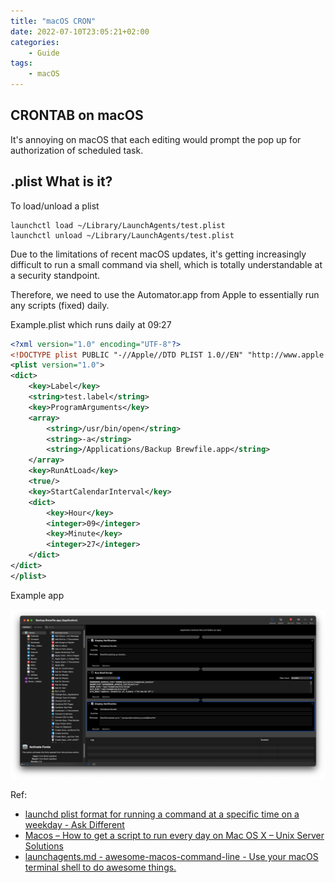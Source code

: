 ```yaml
---
title: "macOS CRON"
date: 2022-07-10T23:05:21+02:00
categories:
    - Guide
tags:
    - macOS
---
```


## CRONTAB on macOS

It's annoying on macOS that each editing would prompt the pop up for authorization of scheduled task.

## .plist What is it?

To load/unload a plist 
```shell
launchctl load ~/Library/LaunchAgents/test.plist
launchctl unload ~/Library/LaunchAgents/test.plist
```

Due to the limitations of recent macOS updates, it's getting increasingly difficult to run a small command via shell, which is totally understandable at a security standpoint.

Therefore, we need to use the Automator.app from Apple to essentially run any scripts (fixed) daily.

Example.plist which runs daily at 09:27

```xml
<?xml version="1.0" encoding="UTF-8"?>
<!DOCTYPE plist PUBLIC "-//Apple//DTD PLIST 1.0//EN" "http://www.apple.com/DTDs/PropertyList-1.0.dtd">
<plist version="1.0">
<dict>
    <key>Label</key>
    <string>test.label</string>
    <key>ProgramArguments</key>
    <array>
        <string>/usr/bin/open</string>
        <string>-a</string>
        <string>/Applications/Backup Brewfile.app</string>
    </array>
    <key>RunAtLoad</key>
    <true/>
    <key>StartCalendarInterval</key>
    <dict>
        <key>Hour</key>
        <integer>09</integer>
        <key>Minute</key>
        <integer>27</integer>
    </dict>
</dict>
</plist>
```

Example app

![](/images/brew_update_automator.png)

Ref:

* [launchd plist format for running a command at a specific time on a weekday - Ask Different](https://apple.stackexchange.com/questions/249446/launchd-plist-format-for-running-a-command-at-a-specific-time-on-a-weekday)
* [Macos – How to get a script to run every day on Mac OS X – Unix Server Solutions](https://super-unix.com/superuser/how-to-get-a-script-to-run-every-day-on-mac-os-x/)
* [launchagents.md - awesome-macos-command-line - Use your macOS terminal shell to do awesome things.](https://git.herrbischoff.com/awesome-macos-command-line/tree/launchagents.md)